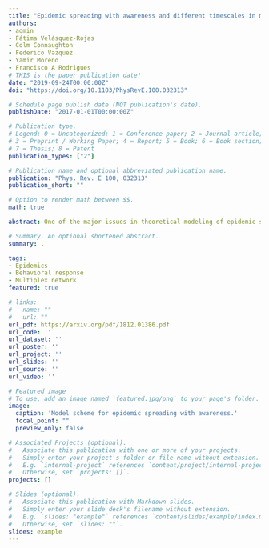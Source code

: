 ```yaml
---
title: "Epidemic spreading with awareness and different timescales in multiplex networks"
authors:
- admin
- Fátima Velásquez-Rojas
- Colm Connaughton
- Federico Vazquez
- Yamir Moreno
- Francisco A Rodrigues
# THIS is the paper publication date!
date: "2019-09-24T00:00:00Z"
doi: "https://doi.org/10.1103/PhysRevE.100.032313"

# Schedule page publish date (NOT publication's date).
publishDate: "2017-01-01T00:00:00Z"

# Publication type.
# Legend: 0 = Uncategorized; 1 = Conference paper; 2 = Journal article;
# 3 = Preprint / Working Paper; 4 = Report; 5 = Book; 6 = Book section;
# 7 = Thesis; 8 = Patent
publication_types: ["2"]

# Publication name and optional abbreviated publication name.
publication: "Phys. Rev. E 100, 032313"
publication_short: ""

# Option to render math between $$.
math: true

abstract: One of the major issues in theoretical modeling of epidemic spreading is the development of methods to control the transmission of an infectious agent. Human behavior plays a fundamental role in the spreading dynamics and can be used to stop a disease from spreading or to reduce its burden, as individuals aware of the presence of a disease can take measures to reduce their exposure to contagion. In this paper, we propose a mathematical model for the spread of diseases with awareness in complex networks. Unlike previous models, the information is propagated following a generalized Maki-Thompson rumor model. Flexibility on the timescale between information and disease spreading is also included. We verify that the velocity characterizing the diffusion of information awareness greatly influences the disease prevalence. We also show that a reduction in the fraction of unaware individuals does not always imply a decrease of the prevalence, as the relative timescale between disease and awareness spreading plays a crucial role in the systems' dynamics. This result is shown to be independent of the network topology. We finally calculate the epidemic threshold of our model, and show that it does not depend on the relative timescale. Our results provide a new view on how information influence disease spreading and can be used for the development of more efficient methods for disease control.

# Summary. An optional shortened abstract.
summary: .

tags:
- Epidemics
- Behavioral response
- Multiplex network
featured: true

# links:
# - name: ""
#   url: ""
url_pdf: https://arxiv.org/pdf/1812.01386.pdf
url_code: ''
url_dataset: ''
url_poster: ''
url_project: ''
url_slides: ''
url_source: ''
url_video: ''

# Featured image
# To use, add an image named `featured.jpg/png` to your page's folder. 
image:
  caption: 'Model scheme for epidemic spreading with awareness.'
  focal_point: ""
  preview_only: false

# Associated Projects (optional).
#   Associate this publication with one or more of your projects.
#   Simply enter your project's folder or file name without extension.
#   E.g. `internal-project` references `content/project/internal-project/index.md`.
#   Otherwise, set `projects: []`.
projects: []

# Slides (optional).
#   Associate this publication with Markdown slides.
#   Simply enter your slide deck's filename without extension.
#   E.g. `slides: "example"` references `content/slides/example/index.md`.
#   Otherwise, set `slides: ""`.
slides: example
---
```

<!--{{% callout note %}}
Click the *Cite* button above to demo the feature to enable visitors to import publication metadata into their reference management software.
{{% /callout %}}

{{% callout note %}}
Click the *Slides* button above to demo Academic's Markdown slides feature.
{{% /callout %}} -->

<!--- Supplementary notes can be added here, including [code and math](https://sourcethemes.com/academic/docs/writing-markdown-latex/). -->
